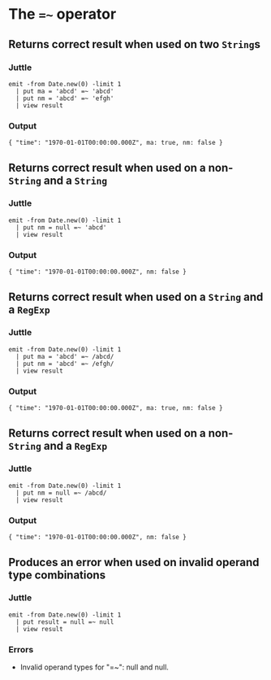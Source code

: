 # The `=~` operator

## Returns correct result when used on two `String`s

### Juttle

    emit -from Date.new(0) -limit 1
      | put ma = 'abcd' =~ 'abcd'
      | put nm = 'abcd' =~ 'efgh'
      | view result

### Output

    { "time": "1970-01-01T00:00:00.000Z", ma: true, nm: false }

## Returns correct result when used on a non-`String` and a `String`

### Juttle

    emit -from Date.new(0) -limit 1
      | put nm = null =~ 'abcd'
      | view result

### Output

    { "time": "1970-01-01T00:00:00.000Z", nm: false }

## Returns correct result when used on a `String` and a `RegExp`

### Juttle

    emit -from Date.new(0) -limit 1
      | put ma = 'abcd' =~ /abcd/
      | put nm = 'abcd' =~ /efgh/
      | view result

### Output

    { "time": "1970-01-01T00:00:00.000Z", ma: true, nm: false }

## Returns correct result when used on a non-`String` and a `RegExp`

### Juttle

    emit -from Date.new(0) -limit 1
      | put nm = null =~ /abcd/
      | view result

### Output

    { "time": "1970-01-01T00:00:00.000Z", nm: false }

## Produces an error when used on invalid operand type combinations

### Juttle

    emit -from Date.new(0) -limit 1
      | put result = null =~ null
      | view result

### Errors

  * Invalid operand types for "=~": null and null.
